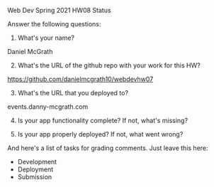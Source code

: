 
Web Dev Spring 2021 HW08 Status

Answer the following questions:


1. What's your name?

Daniel McGrath

2. What's the URL of the github repo with your work for this HW?

https://github.com/danielmcgrath10/webdevhw07

3. What's the URL that you deployed to?

events.danny-mcgrath.com

4. Is your app functionality complete? If not, what's missing?



5. Is your app properly deployed? If not, what went wrong?





And here's a list of tasks for grading comments. Just leave this here:
 - Development
 - Deployment
 - Submission

